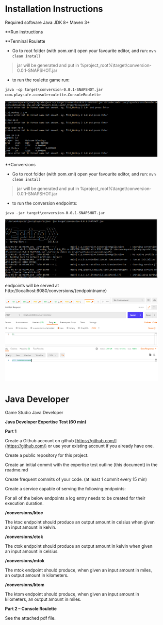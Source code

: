 # Installation Instructions

Required software
Java JDK 8+
Maven 3+

**Run instructions

**Terminal Roulette
- Go to root folder (with pom.xml) open your favourite editor, and run: 
`mvn clean install`
>jar will be generated and put in %project_root%\target\conversion-0.0.1-SNAPSHOT.jar


- to run the roulette game run: 

`java -cp target\conversion-0.0.1-SNAPSHOT.jar com.playsafe.consoleroulette.ConsoleRoulette`

![](https://github.com/thasaleni/playsafe/blob/main/src/main/resources/terminal1.PNG?raw=true)

**Conversions
- Go to root folder (with pom.xml) open your favourite editor, and run: 
`mvn clean install`
>jar will be generated and put in %project_root%\target\conversion-0.0.1-SNAPSHOT.jar

- to run the conversion endpoints: 

`java -jar target\conversion-0.0.1-SNAPSHOT.jar`

![](https://github.com/thasaleni/playsafe/blob/main/src/main/resources/terminal2.PNG?raw=true)

endpoints will be served at http://localhost:8080/conversions/{endpointname}

![](https://github.com/thasaleni/playsafe/blob/main/src/main/resources/postman.PNG?raw=true)

# Java Developer

Game Studio Java Developer

**Java Developer Expertise Test (60 min)**

**Part 1**

Create a Github account on github [https://github.com/](https://github.com/) or use your existing account if you already have one.

Create a public repository for this project.

Create an initial commit with the expertise test outline (this document) in the readme.md

Create frequent commits of your code. (at least 1 commit every 15 min)

Create a service capable of serving the following endpoints:

For all of the below endpoints a log entry needs to be created for their execution duration.

**/conversions/ktoc**

The ktoc endpoint should produce an output amount in celsius when given an input amount in kelvin.

**/conversions/ctok**

The ctok endpoint should produce an output amount in kelvin when given an input amount in celsius.

**/conversions/mtok**

The mtok endpoint should produce, when given an input amount in miles, an output amount in kilometers.

**/conversions/ktom**

The ktom endpoint should produce, when given an input amount in kilometers, an output amount in miles.

**Part 2 – Console Roulette**

See the attached pdf file.
